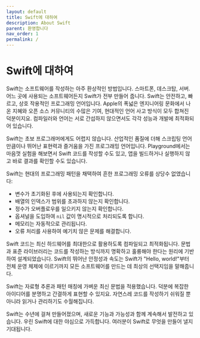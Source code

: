 ```yaml
---
layout: default
title: Swift에 대하여
description: About Swift
parent: 환영합니다
nav_order: 1
permalink: /
---
```


# Swift에 대하여

Swift는 소프트웨어를 작성하는 아주 환상적인 방법입니다. 스마트폰, 데스크탑, 서버. 어느 곳에 사용되는 소프트웨어든지 Swift가 전부 만들어 줍니다. Swift는 안전하고, 빠르고, 상호 작용적인 프로그래밍 언어입니다. Apple의 폭넓은 엔지니어링 문화에서 나온 지혜와 오픈 소스 커뮤니티의 수많은 기여, 현대적인 언어 사고 방식이 모두 합쳐진 덕분이지요. 컴파일러와 언어는 서로 간섭하지 않으면서도 각각 성능과 개발에 최적화되어 있습니다.

Swift는 초보 프로그래머에게도 어렵지 않습니다. 산업적인 품질에 더해 스크립팅 언어만큼이나 뛰어난 표현력과 즐거움을 가진 프로그래밍 언어입니다. Playground에서는 마음껏 실험을 해보면서 Swift 코드를 작성할 수도 있고, 앱을 빌드하거나 실행하지 않고 바로 결과를 확인할 수도 있습니다.

Swift는 현대의 프로그래밍 패턴을 채택하여 흔한 프로그래밍 오류를 상당수 없앴습니다:

* 변수가 초기화된 후에 사용되는지 확인합니다.
* 배열의 인덱스가 범위를 초과하지 않는지 확인합니다.
* 정수가 오버플로우를 일으키지 않는지 확인합니다.
* 옵셔널을 도입하여 `nil` 값이 명시적으로 처리되도록 합니다.
* 메모리는 자동적으로 관리됩니다.
* 오류 처리를 사용하여 예기치 않은 문제를 해결합니다.

Swift 코드는 최신 하드웨어를 최대한으로 활용하도록 컴파일되고 최적화됩니다. 문법과 표준 라이브러리는 코드를 작성하는 방식까지 명확하고 훌륭해야 한다는 원리에 기반하여 설계되었습니다. Swift의 뛰어난 안정성과 속도는 Swift가 "Hello, world!"부터 전체 운영 체제에 이르기까지 모든 소프트웨어를 만드는 데 최상의 선택지임을 말해줍니다.

Swift는 자료형 추론과 패턴 매칭에 가벼운 최신 문법을 적용했습니다. 덕분에 복잡한 아이디어를 분명하고 간결하게 표현할 수 있지요. 자연스레 코드를 작성하기 쉬워질 뿐 아니라 읽거나 관리하기도 수월해집니다.

Swift는 수년에 걸쳐 만들어졌으며, 새로운 기능과 가능성과 함께 계속해서 발전하고 있습니다. 우린 Swift에 대한 야심으로 가득합니다. 여러분이 Swift로 무엇을 만들어 낼지 기대됩니다.